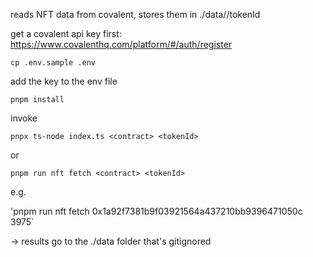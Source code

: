 reads NFT data from covalent, stores them in ./data/<contract>/tokenId

get a covalent api key first: https://www.covalenthq.com/platform/#/auth/register

`cp .env.sample .env`

add the key to the env file

`pnpm install`

invoke

`pnpx ts-node index.ts <contract> <tokenId>`

or

`pnpm run nft fetch <contract> <tokenId>`

e.g.

'pnpm run nft fetch 0x1a92f7381b9f03921564a437210bb9396471050c 3975`

-> results go to the ./data folder that's gitignored

